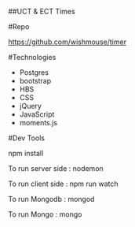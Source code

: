 ##UCT & ECT Times


#Repo

https://github.com/wishmouse/timer

#Technologies

- Postgres
- bootstrap
- HBS
- CSS
- jQuery
- JavaScript
- moments.js

#Dev Tools

npm install

To run server side :  nodemon

To run client side : npm run watch

To run Mongodb : mongod

To run Mongo : mongo





